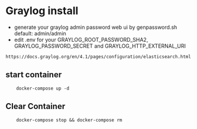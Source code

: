 # Graylog install
- generate your graylog admin password web ui by genpassword.sh default: admin/admin
- edit .env for your GRAYLOG_ROOT_PASSWORD_SHA2, GRAYLOG_PASSWORD_SECRET and GRAYLOG_HTTP_EXTERNAL_URI
```
https://docs.graylog.org/en/4.1/pages/configuration/elasticsearch.html
```
## start container
```shell
    docker-compose up -d
```
## Clear Container 
```shell
    docker-compose stop && docker-compose rm
```